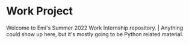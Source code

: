 # Work Project
Welcome to Emi's Summer 2022 Work Internship repository. |
Anything could show up here, but it's mostly going to be Python related material.
